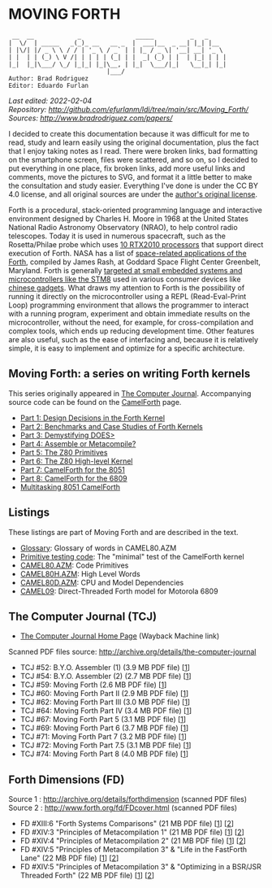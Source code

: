 # MOVING FORTH

     __  __            _               _____          _   _     
    |  \/  | _____   _(_)_ __   __ _  |  ___|__  _ __| |_| |__  
    | |\/| |/ _ \ \ / / | '_ \ / _` | | |_ / _ \| '__| __| '_ \ 
    | |  | | (_) \ V /| | | | | (_| | |  _| (_) | |  | |_| | | |
    |_|  |_|\___/ \_/ |_|_| |_|\__, | |_|  \___/|_|   \__|_| |_|
                               |___/ 
    Author: Brad Rodriguez
    Editor: Eduardo Furlan

*Last edited: 2022-02-04  
Repository: <http://github.com/efurlanm/ldi/tree/main/src/Moving_Forth/>  
Sources: <http://www.bradrodriguez.com/papers/>*

I decided to create this documentation because it was difficult for me to read, study and learn easily using the original documentation, plus the fact that I enjoy taking notes as I read. There were broken links, bad formatting on the smartphone screen, files were scattered, and so on, so I decided to put everything in one place, fix broken links, add more useful links and comments, move the pictures to SVG, and format it a little better to make the consultation and study easier. Everything I've done is under the CC BY 4.0 license, and all original sources are under the [author's original license](http://www.bradrodriguez.com).

Forth is a procedural, stack-oriented programming language and interactive environment designed by Charles H. Moore in 1968 at the United States National Radio Astronomy Observatory (NRAO), to help control radio telescopes. Today it is used in numerous spacecraft, such as the Rosetta/Philae probe which uses [10 RTX2010 processors](http://www.cpushack.com/2014/11/12/here-comes-philae-powered-by-an-rtx2010/) that support direct execution of Forth. NASA has a list of [space-related applications of the Forth](http://web.archive.org/web/20110204160744/http://forth.gsfc.nasa.gov/), compiled by James Rash, at Goddard Space Flight Center Greenbelt, Maryland. Forth is generally [targeted at small embedded systems and microcontrollers like the STM8](http://github.com/TG9541/stm8ef/wiki) used in various consumer devices like [chinese gadgets](http://github.com/TG9541/stm8ef/wiki/STM8S-Value-Line-Gadgets). What draws my attention to Forth is the possibility of running it directly on the microcontroller using a REPL (Read-Eval-Print Loop) programming environment that allows the programmer to interact with a running program, experiment and obtain immediate results on the microcontroller, without the need, for example, for cross-compilation and complex tools, which ends up reducing development time. Other features are also useful, such as the ease of interfacing and, because it is relatively simple, it is easy to implement and optimize for a specific architecture.

## Moving Forth: a series on writing Forth kernels

This series originally appeared in [The Computer Journal](http://archive.org/details/the-computer-journal/). Accompanying source code can be found on the [CamelForth](http://www.camelforth.com/) page.

* [Part 1: Design Decisions in the Forth Kernel](moving1.md)
* [Part 2: Benchmarks and Case Studies of Forth Kernels](moving2.md)
* [Part 3: Demystifying DOES>](moving3.md)
* [Part 4: Assemble or Metacompile?](moving4.md)
* [Part 5: The Z80 Primitives](moving5.md)
* [Part 6: The Z80 High-level Kernel](moving6.md)
* [Part 7: CamelForth for the 8051](moving7.md)
* [Part 8: CamelForth for the 6809](moving8.md)
* [Multitasking 8051 CamelForth](8051task.md)

## Listings

These listings are part of Moving Forth and are described in the text.

* [Glossary](glosslo.md): Glossary of words in CAMEL80.AZM
* [Primitive testing code](cameltst.md): The "minimal" test of the CamelForth kernel
* [CAMEL80.AZM](camel80.md): Code Primitives
* [CAMEL80H.AZM](camel80h.md): High Level Words
* [CAMEL80D.AZM](camel80d.md): CPU and Model Dependencies
* [CAMEL09](camel09.md): Direct-Threaded Forth model for Motorola 6809

## The Computer Journal (TCJ)

- [The Computer Journal Home Page](http://web.archive.org/web/19970719063726/http://www.psyber.com/~tcj/) (Wayback Machine link)

Scanned PDF files source: <http://archive.org/details/the-computer-journal>

* TCJ \#52: B.Y.O. Assembler (1) (3.9 MB PDF file) [[1](http://archive.org/details/the-computer-journal-52)]
* TCJ \#54: B.Y.O. Assembler (2) (2.7 MB PDF file) [[1](http://archive.org/details/the-computer-journal-54)]
* TCJ \#59: Moving Forth (2.6 MB PDF file) [[1](http://archive.org/details/the-computer-journal-59)]
* TCJ \#60: Moving Forth Part II (2.9 MB PDF file) [[1](http://archive.org/details/the-computer-journal-60)]
* TCJ \#62: Moving Forth Part III (3.0 MB PDF file) [[1](http://archive.org/details/the-computer-journal-62)]
* TCJ \#64: Moving Forth Part IV (3.4 MB PDF file) [[1](http://archive.org/details/the-computer-journal-64)]
* TCJ \#67: Moving Forth Part 5 (3.1 MB PDF file) [[1](http://archive.org/details/the-computer-journal-67)]
* TCJ \#69: Moving Forth Part 6 (3.7 MB PDF file) [[1](http://archive.org/details/the-computer-journal-69)]
* TCJ \#71: Moving Forth Part 7 (3.2 MB PDF file) [[1](http://archive.org/details/the-computer-journal-71)]
* TCJ \#72: Moving Forth Part 7.5 (3.1 MB PDF file) [[1](http://archive.org/details/the-computer-journal-72)]
* TCJ \#74: Moving Forth Part 8 (4.0 MB PDF file) [[1](http://archive.org/details/the-computer-journal-74)]

## Forth Dimensions (FD)

Source 1 : <http://archive.org/details/forthdimension> (scanned PDF files)  
Source 2 : <http://www.forth.org/fd/FDcover.html> (scanned PDF files)

* FD \#XIII:6 "Forth Systems Comparisons" (21 MB PDF file) [[1](http://archive.org/details/Forth_Dimension_Volume_13_Number_6)] [[2](http://www.forth.org/fd/FD-V13N6.pdf)]
* FD \#XIV:3 "Principles of Metacompilation 1" (21 MB PDF file) [[1](http://archive.org/details/Forth_Dimension_Volume_14_Number_3)] [[2](http://www.forth.org/fd/FD-V14N3.pdf)]
* FD \#XIV:4 "Principles of Metacompilation 2" (21 MB PDF file) [[1](http://archive.org/details/Forth_Dimension_Volume_14_Number_4)] [[2](http://www.forth.org/fd/FD-V14N4.pdf)]
* FD \#XIV:5 "Principles of Metacompilation 3" & "Life in the FastForth Lane" (22 MB PDF file) [[1](http://archive.org/details/Forth_Dimension_Volume_14_Number_5)] [[2](http://www.forth.org/fd/FD-V14N5.pdf)]
* FD \#XIV:5 "Principles of Metacompilation 3" & "Optimizing in a BSR/JSR Threaded Forth" (22 MB PDF file) [[1](http://archive.org/details/Forth_Dimension_Volume_14_Number_6)] [[2](http://www.forth.org/fd/FD-V14N6.pdf)]

